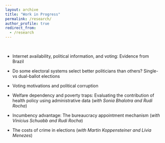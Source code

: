 ```yaml
---
layout: archive
title: "Work in Progress"
permalink: /research/
author_profile: true
redirect_from:
  - /research
---
```


$~$
* Internet availability, political information, and voting: Evidence from Brazil

* Do some electoral systems select better politicians than others? Single- vs dual-ballot elections

* Voting motivations and political corruption

* Welfare dependency and poverty traps: Evaluating the contribution of health policy using administrative data (*with Sonia Bhalotra and Rudi Rocha*)

* Incumbency advantage: The bureaucracy appointment mechanism (*with Vinícius Schuabb and Rudi Rocha*)

* The costs of crime in elections (*with Martin Koppensteiner and Lívia Menezes*)

